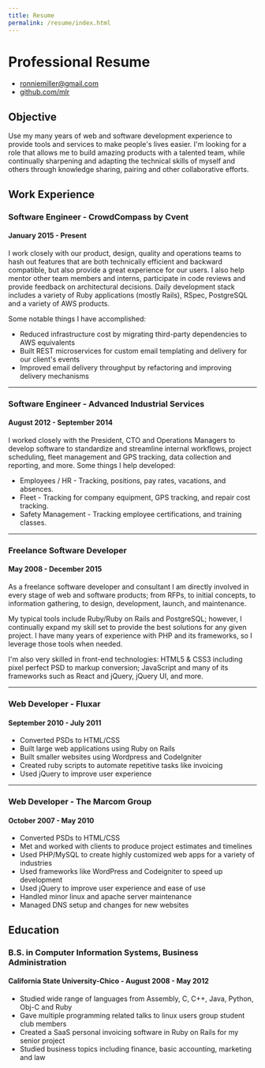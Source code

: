 ```yaml
---
title: Resume
permalink: /resume/index.html
---
```


# Professional Resume
* [ronniemiller@gmail.com](mailto:ronniemiller@gmail.com)
* [github.com/mlr](http://github.com/mlr)

## Objective

Use my many years of web and software development experience to provide tools
and services to make people's lives easier.  I'm looking for a role that allows
me to build amazing products with a talented team, while continually sharpening
and adapting the technical skills of myself and others through knowledge sharing,
pairing and other collaborative efforts.

## Work Experience

### Software Engineer - CrowdCompass by Cvent

#### January 2015 - Present

I work closely with our product, design, quality and operations teams to hash
out features that are both technically efficient and backward compatible, but
also provide a great experience for our users. I also help mentor other team
members and interns, participate in code reviews and provide feedback on
architectural decisions. Daily development stack includes a variety of Ruby
applications (mostly Rails), RSpec, PostgreSQL and a variety of AWS products.

Some notable things I have accomplished:

* Reduced infrastructure cost by migrating third-party dependencies to AWS equivalents
* Built REST microservices for custom email templating and delivery for our client's events
* Improved email delivery throughput by refactoring and improving delivery mechanisms

---

### Software Engineer - Advanced Industrial Services

#### August 2012 - September 2014

I worked closely with the President, CTO and Operations Managers to develop software to
standardize and streamline internal workflows, project scheduling, fleet management and
GPS tracking, data collection and reporting, and more.  Some things I help developed:

* Employees / HR - Tracking, positions, pay rates, vacations, and absences.
* Fleet - Tracking for company equipment, GPS tracking, and repair cost tracking.
* Safety Management - Tracking employee certifications, and training classes.

---

### Freelance Software Developer

#### May 2008 - December 2015

As a freelance software developer and consultant I am directly involved in every stage
of web and software products; from RFPs, to initial concepts, to information gathering,
to design, development, launch, and maintenance.

My typical tools include Ruby/Ruby on Rails and PostgreSQL; however, I continually expand
my skill set to provide the best solutions for any given project. I have many years of
experience with PHP and its frameworks, so I leverage those tools when needed.

I'm also very skilled in front-end technologies: HTML5 & CSS3 including pixel perfect
PSD to markup conversion; JavaScript and many of its frameworks such as React and
jQuery, jQuery UI, and more.

---

### Web Developer - Fluxar

#### September 2010 - July 2011

* Converted PSDs to HTML/CSS
* Built large web applications using Ruby on Rails
* Built smaller websites using Wordpress and CodeIgniter
* Created ruby scripts to automate repetitive tasks like invoicing
* Used jQuery to improve user experience

---

### Web Developer - The Marcom Group

#### October 2007 - May 2010

* Converted PSDs to HTML/CSS
* Met and worked with clients to produce project estimates and timelines
* Used PHP/MySQL to create highly customized web apps for a variety of industries
* Used frameworks like WordPress and Codeigniter to speed up development
* Used jQuery to improve user experience and ease of use
* Handled minor linux and apache server maintenance
* Managed DNS setup and changes for new websites

## Education

### B.S. in Computer Information Systems, Business Administration

#### California State University-Chico - August 2008 - May 2012

* Studied wide range of languages from Assembly, C, C++, Java, Python, Obj-C and Ruby
* Gave multiple programming related talks to linux users group student club members
* Created a SaaS personal invoicing software in Ruby on Rails for my senior project
* Studied business topics including finance, basic accounting, marketing and law
